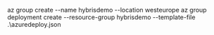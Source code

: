 az group  create --name hybrisdemo --location westeurope
az group deployment create --resource-group hybrisdemo --template-file .\azuredeploy.json